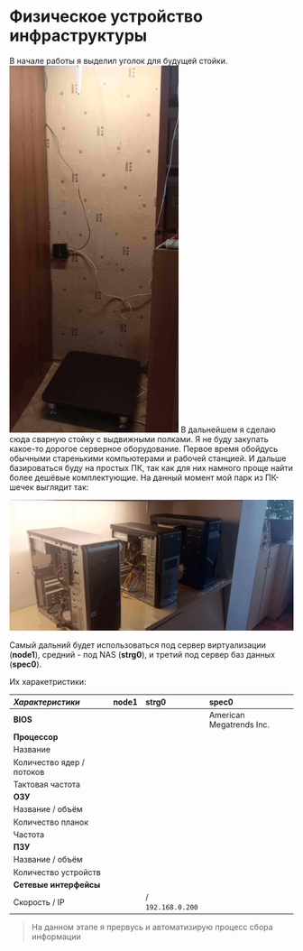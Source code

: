 # Физическое устройство инфраструктуры

В начале работы я выделил уголок для будущей стойки.
<img src="img/begining_in_corner.jpg" width="300">
В дальнейшем я сделаю сюда сварную стойку с выдвижными полками. Я не буду закупать какое-то дорогое серверное оборудование. Первое время обойдусь обычными старенькими компьютерами и рабочей станцией. И дальше базироваться буду на простых ПК, так как для них намного проще найти более дешёвые комплектующие. На данный момент мой парк из ПК-шечек выглядит так:

<img src="img/my_pcs_in_begining.jpg" width="600">

Самый дальний будет использоваться под сервер виртуализации (**node1**), средний - под NAS (**strg0**), и третий под сервер баз данных (**spec0**).

Их харакетристики:

| *Характеристики*  | node1  | strg0 | spec0 |
|:--|:--|:--|:--|
| **BIOS**                 | | |American Megatrends Inc. |
| **Процессор**             | | | |
| Название                  | | | |
| Количество ядер / потоков   | | | |
| Тактовая частота           | | | |
| **ОЗУ**                   | | | |
| Название / объём           | | | |
| Количество планок          | | | |
| Частота                   | | | |
| **ПЗУ**                   | | | |
| Название / объём           | | | |
| Количество устройств        | | | |
| **Сетевые интерфейсы**      | | | |
| Скорость / IP              |   |/ `192.168.0.200` | |

> На данном этапе я прервусь и автоматизирую процесс сбора информации
